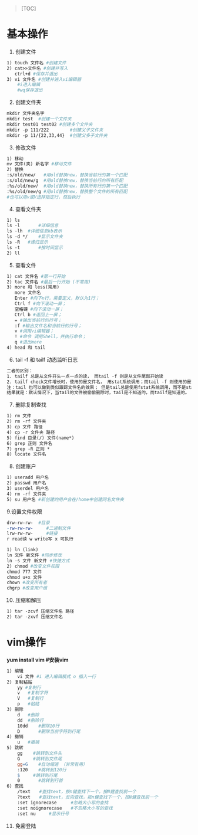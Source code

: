 >[TOC]

# 基本操作
1. 创建文件
``` makefile
1) touch 文件名 #创建文件
2) cat>>文件名 #创建并写入 
   ctrl+d #保存并退出
3) vi 文件名 #创建并进入vi编辑器 
    #i进入编辑 
    #wq保存退出
```


2. 创建文件夹

``` makefile
mkdir 文件夹名字
mkdir test	#创建一个文件夹
mkdir test01 test02	#创建多个文件夹
mkdir -p 111/222		#创建父子文件夹
mkdir -p 11/{22,33,44}	#创建父多子文件夹
```

3. 修改文件

``` makefile
1) 移动
mv 文件(夹) 新名字 #移动文件
2) 替换
:s/old/new/   #用old替换new，替换当前行的第一个匹配
:s/old/new/g  #用old替换new，替换当前行的所有匹配
:%s/old/new/  #用old替换new，替换所有行的第一个匹配
:%s/old/new/g #用old替换new，替换整个文件的所有匹配
#也可以用v或V选择指定行，然后执行
```

4. 查看文件夹

``` makefile
1) ls 
ls -l		#详细信息
ls -lh 	#详细信息kb表示
ls -d */ 	#显示文件夹
ls -R 	#递归显示
ls -t		#按时间显示
2) ll
```

5. 查看文件

``` makefile
1) cat 文件名 #第一行开始 
2) tac 文件名 #最后一行开始 (不常用)
3) more 和 less(常用)
   more 文件名
   Enter #向下n行，需要定义，默认为1行； 
   Ctrl f #向下滚动一屏； 
   空格键 #向下滚动一屏； 
   Ctrl b #返回上一屏； 
   = #输出当前行的行号； 
   :f #输出文件名和当前行的行号； 
   v #调用vi编辑器； 
   ! #命令 调用Shell，并执行命令； 
   q #退出more
4) head 和 tail 
```

6. tail -f 和 tailf 动态监听日志

``` makefile
二者的区别：
1. tailf 总是从文件开头一点一点的读， 而tail -f 则是从文件尾部开始读
2. tailf check文件增长时，使用的是文件名， 用stat系统调用；而tail -f 则使用的是已打开的文件描述符； 
注：tail 也可以做到类似跟踪文件名的效果； 但是tail总是使用fstat系统调用，而不是stat系统调用；
结果就是：默认情况下，当tail的文件被偷偷删除时，tail是不知道的，而tailf是知道的。
```

7. 删除复制查找

``` makefile
1) rm 文件
2) rm -rf 文件夹
3) cp 文件 路径
4) cp -r 文件夹 路径
5) find 目录(/) 文件(name*) 
6) grep 正则 文件名
7) grep -R 正则 *
8) locate 文件名
```

8. 创建账户

``` makefile
1) useradd 用户名
2) passwd 用户名
3) userdel 用户名
4) rm -rf 文件夹
5) su 用户名 #新创建的用户会在/home中创建同名文件夹
```

9.设置文件权限

``` makefile
drw-rw-rw- 	#目录
-rw-rw-rw-	   #二进制文件
lrw-rw-rw-     #链接
r read读 w write写 x 可执行

1) ln (link)
ln 文件 新文件 #同步修改
ln -s 文件 新文件 #快捷方式 
2) chmod #改变文件权限
chmod 777 文件
chmod u+x 文件
chown #改变所有者
chgrp #改变用户组
```

10. 压缩和解压

``` makefile
1) tar -zcvf 压缩文件名 路径
2) tar -zxvf 压缩文件名
```

# vim操作

**yum install vim #安装vim**
``` makefile
1) 编辑
    vi 文件 #i 进入编辑模式 o 插入一行
2) 复制粘贴
    yy #复制行
    v	#复制字符
    V	#复制行
    p	#粘贴
3) 删除
    d	#删除
    dd	#删除行
    10dd 	#删除10行
    D		#删除当前字符到行尾
4) 撤销
    u	#撤销
5) 跳转
    gg 	  #跳转到文件头
    G 	  #跳转到文件尾
    gg=G    #自动缩进 （非常有用）
    :120    #跳转到120行
    $ 	  #跳转到行尾
    0	    #跳转到行首
6) 查找
    /text　　#查找text，按n健查找下一个，按N健查找前一个
    ?text　　#查找text，反向查找，按n健查找下一个，按N健查找前一个
    :set ignorecase　　  #忽略大小写的查找
    :set noignorecase　　#不忽略大小写的查找
    :set nu		#显示行号
```

11. 免密登陆










